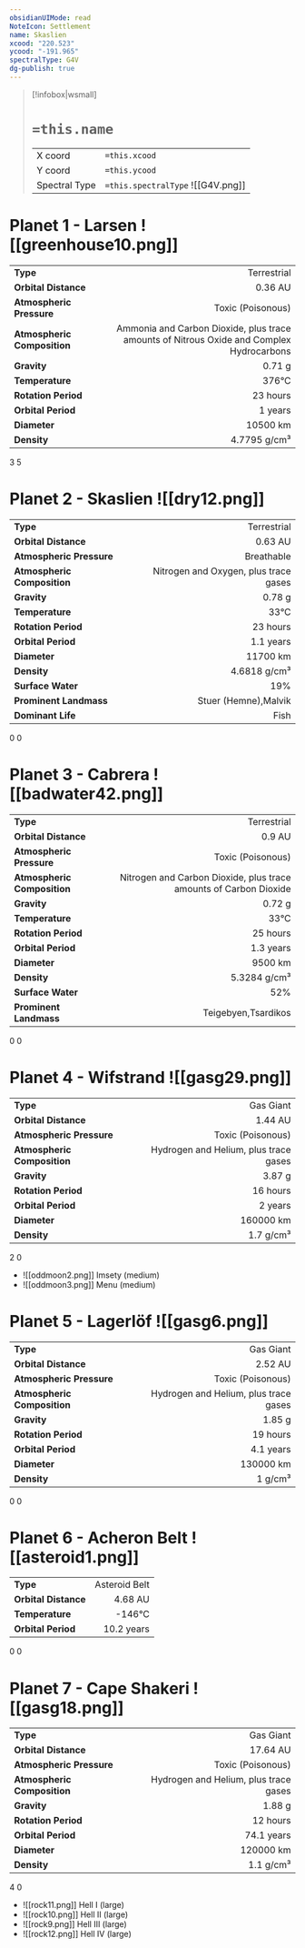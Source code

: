 ```yaml
---
obsidianUIMode: read
NoteIcon: Settlement
name: Skaslien
xcood: "220.523"
ycood: "-191.965"
spectralType: G4V
dg-publish: true
---
```

> [!infobox|wsmall]
> # `=this.name`
> | | |
> | - | - |
> | X coord | `=this.xcood` |
> | Y coord| `=this.ycood` |
> | Spectral Type | `=this.spectralType` ![[G4V.png]] |

# Planet 1 - Larsen ![[greenhouse10.png]]
|                             |                           |
| --------------------------- | -------------------------:|
| **Type**                    |             Terrestrial |
| **Orbital Distance**        |   0.36 AU |
| **Atmospheric Pressure**    |       Toxic (Poisonous) |
| **Atmospheric Composition** |      Ammonia and Carbon Dioxide, plus trace amounts of Nitrous Oxide and Complex Hydrocarbons |
| **Gravity**                 |        0.71 g |
| **Temperature**             |    376°C |
| **Rotation Period**         |  23 hours |
| **Orbital Period** | 1 years |
| **Diameter**                |      10500 km | 
| **Density**                 |    4.7795 g/cm³ |



3
5



# Planet 2 - Skaslien ![[dry12.png]]
|                             |                           |
| --------------------------- | -------------------------:|
| **Type**                    |             Terrestrial |
| **Orbital Distance**        |   0.63 AU |
| **Atmospheric Pressure**    |       Breathable |
| **Atmospheric Composition** |      Nitrogen and Oxygen, plus trace gases |
| **Gravity**                 |        0.78 g |
| **Temperature**             |    33°C |
| **Rotation Period**         |  23 hours |
| **Orbital Period** | 1.1 years |
| **Diameter**                |      11700 km | 
| **Density**                 |    4.6818 g/cm³ |
| **Surface Water**           |           19% | 
| **Prominent Landmass**      |         Stuer (Hemne),Malvik | 
| **Dominant Life**           |         Fish |



0
0



# Planet 3 - Cabrera ![[badwater42.png]]
|                             |                           |
| --------------------------- | -------------------------:|
| **Type**                    |             Terrestrial |
| **Orbital Distance**        |   0.9 AU |
| **Atmospheric Pressure**    |       Toxic (Poisonous) |
| **Atmospheric Composition** |      Nitrogen and Carbon Dioxide, plus trace amounts of Carbon Dioxide |
| **Gravity**                 |        0.72 g |
| **Temperature**             |    33°C |
| **Rotation Period**         |  25 hours |
| **Orbital Period** | 1.3 years |
| **Diameter**                |      9500 km | 
| **Density**                 |    5.3284 g/cm³ |
| **Surface Water**           |           52% | 
| **Prominent Landmass**      |         Teigebyen,Tsardikos | 



0
0



# Planet 4 - Wifstrand ![[gasg29.png]]
|                             |                           |
| --------------------------- | -------------------------:|
| **Type**                    |             Gas Giant |
| **Orbital Distance**        |   1.44 AU |
| **Atmospheric Pressure**    |       Toxic (Poisonous) |
| **Atmospheric Composition** |      Hydrogen and Helium, plus trace gases |
| **Gravity**                 |        3.87 g |
| **Rotation Period**         |  16 hours |
| **Orbital Period** | 2 years |
| **Diameter**                |      160000 km | 
| **Density**                 |    1.7 g/cm³ |



2
0

- ![[oddmoon2.png]] Imsety (medium)
- ![[oddmoon3.png]] Menu (medium)


# Planet 5 - Lagerlöf ![[gasg6.png]]
|                             |                           |
| --------------------------- | -------------------------:|
| **Type**                    |             Gas Giant |
| **Orbital Distance**        |   2.52 AU |
| **Atmospheric Pressure**    |       Toxic (Poisonous) |
| **Atmospheric Composition** |      Hydrogen and Helium, plus trace gases |
| **Gravity**                 |        1.85 g |
| **Rotation Period**         |  19 hours |
| **Orbital Period** | 4.1 years |
| **Diameter**                |      130000 km | 
| **Density**                 |    1 g/cm³ |



0
0



# Planet 6 - Acheron Belt ![[asteroid1.png]]
|                             |                           |
| --------------------------- | -------------------------:|
| **Type**                    |             Asteroid Belt |
| **Orbital Distance**        |   4.68 AU |
| **Temperature**             |    -146°C |
| **Orbital Period** | 10.2 years |



0
0



# Planet 7 - Cape Shakeri ![[gasg18.png]]
|                             |                           |
| --------------------------- | -------------------------:|
| **Type**                    |             Gas Giant |
| **Orbital Distance**        |   17.64 AU |
| **Atmospheric Pressure**    |       Toxic (Poisonous) |
| **Atmospheric Composition** |      Hydrogen and Helium, plus trace gases |
| **Gravity**                 |        1.88 g |
| **Rotation Period**         |  12 hours |
| **Orbital Period** | 74.1 years |
| **Diameter**                |      120000 km | 
| **Density**                 |    1.1 g/cm³ |



4
0

- ![[rock11.png]] Hell I (large)
- ![[rock10.png]] Hell II (large)
- ![[rock9.png]] Hell III (large)
- ![[rock12.png]] Hell IV (large)


